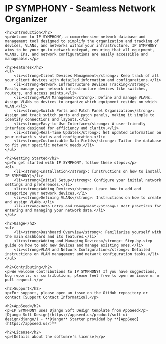 <!DOCTYPE html>
<html>
<head>
    <title>IP SYMPHONY - Seamless Network Organizer</title>
</head>
<body>
    <h1>IP SYMPHONY - Seamless Network Organizer</h1>
    
    <h2>Introduction</h2>
    <p>Welcome to IP SYMPHONY, a comprehensive network database and management tool designed to simplify the organization and tracking of devices, VLANs, and networks within your infrastructure. IP SYMPHONY aims to be your go-to network notepad, ensuring that all equipment, VLANs, IPs, and network configurations are easily accessible and manageable.</p>

    <h2>Features</h2>
    <ul>
        <li><strong>Client Devices Management</strong>: Keep track of all your client devices with detailed information and configurations.</li>
        <li><strong>Network Infrastructure Devices Tracking</strong>: Easily manage your network infrastructure devices like switches, routers, and access points.</li>
        <li><strong>VLAN Management</strong>: Define and manage VLANs. Assign VLANs to devices to organize which equipment resides on which VLAN.</li>
        <li><strong>Switch Ports and Patch Panel Organization</strong>: Assign and track switch ports and patch panels, making it simple to identify connections and layouts.</li>
        <li><strong>Easy-to-Use Interface</strong>: A user-friendly interface designed for efficiency and clarity.</li>
        <li><strong>Real-Time Updates</strong>: Get updated information on your network's status and configuration.</li>
        <li><strong>Customizable Data Fields</strong>: Tailor the database to fit your specific network needs.</li>
    </ul>

    <h2>Getting Started</h2>
    <p>To get started with IP SYMPHONY, follow these steps:</p>
    <ol>
        <li><strong>Installation</strong>: [Instructions on how to install IP SYMPHONY]</li>
        <li><strong>Initial Setup</strong>: Configure your initial network settings and preferences.</li>
        <li><strong>Adding Devices</strong>: Learn how to add and categorize your network devices.</li>
        <li><strong>Defining VLANs</strong>: Instructions on how to create and assign VLANs.</li>
        <li><strong>Data Entry and Management</strong>: Best practices for entering and managing your network data.</li>
    </ol>

    <h2>Usage</h2>
    <ul>
        <li><strong>Dashboard Overview</strong>: Familiarize yourself with the main dashboard and its features.</li>
        <li><strong>Adding and Managing Devices</strong>: Step-by-step guide on how to add new devices and manage existing ones.</li>
        <li><strong>VLAN and Network Configuration</strong>: Detailed instructions on VLAN management and network configuration tasks.</li>
    </ul>

    <h2>Contributing</h2>
    <p>We welcome contributions to IP SYMPHONY! If you have suggestions, bug reports, or contributions, please feel free to open an issue or a pull request.</p>

    <h2>Support</h2>
    <p>For support, please open an issue on the GitHub repository or contact [Support Contact Information].</p>

    <h2>AppSeed</h2>
    <p>IP SYMPHONY uses Django Soft Design template from AppSeed</p>
    [Django Soft Design](https://appseed.us/product/soft-ui-design/django/) - **Django** Starter provided by **[AppSeed](https://appseed.us/)**
    
    <h2>License</h2>
    <p>[Details about the software's license]</p>
</body>
</html>
